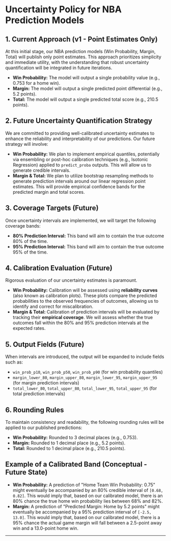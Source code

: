 # Uncertainty Policy for NBA Prediction Models

## 1. Current Approach (v1 - Point Estimates Only)

At this initial stage, our NBA prediction models (Win Probability, Margin, Total) will publish only point estimates. This approach prioritizes simplicity and immediate utility, with the understanding that robust uncertainty quantification will be integrated in future iterations.

*   **Win Probability:** The model will output a single probability value (e.g., 0.753 for a home win).
*   **Margin:** The model will output a single predicted point differential (e.g., 5.2 points).
*   **Total:** The model will output a single predicted total score (e.g., 210.5 points).

## 2. Future Uncertainty Quantification Strategy

We are committed to providing well-calibrated uncertainty estimates to enhance the reliability and interpretability of our predictions. Our future strategy will involve:

*   **Win Probability:** We plan to implement empirical quantiles, potentially via ensembling or post-hoc calibration techniques (e.g., Isotonic Regression) applied to `predict_proba` outputs. This will allow us to generate credible intervals.
*   **Margin & Total:** We plan to utilize bootstrap resampling methods to generate prediction intervals around our linear regression point estimates. This will provide empirical confidence bands for the predicted margin and total scores.

## 3. Coverage Targets (Future)

Once uncertainty intervals are implemented, we will target the following coverage bands:

*   **80% Prediction Interval:** This band will aim to contain the true outcome 80% of the time.
*   **95% Prediction Interval:** This band will aim to contain the true outcome 95% of the time.

## 4. Calibration Evaluation (Future)

Rigorous evaluation of our uncertainty estimates is paramount.

*   **Win Probability:** Calibration will be assessed using **reliability curves** (also known as calibration plots). These plots compare the predicted probabilities to the observed frequencies of outcomes, allowing us to identify and correct for miscalibration.
*   **Margin & Total:** Calibration of prediction intervals will be evaluated by tracking their **empirical coverage**. We will assess whether the true outcomes fall within the 80% and 95% prediction intervals at the expected rates.

## 5. Output Fields (Future)

When intervals are introduced, the output will be expanded to include fields such as:

*   `win_prob_p10`, `win_prob_p50`, `win_prob_p90` (for win probability quantiles)
*   `margin_lower_80`, `margin_upper_80`, `margin_lower_95`, `margin_upper_95` (for margin prediction intervals)
*   `total_lower_80`, `total_upper_80`, `total_lower_95`, `total_upper_95` (for total prediction intervals)

## 6. Rounding Rules

To maintain consistency and readability, the following rounding rules will be applied to our published predictions:

*   **Win Probability:** Rounded to 3 decimal places (e.g., 0.753).
*   **Margin:** Rounded to 1 decimal place (e.g., 5.2 points).
*   **Total:** Rounded to 1 decimal place (e.g., 210.5 points).

## Example of a Calibrated Band (Conceptual - Future State)

*   **Win Probability:** A prediction of "Home Team Win Probability: 0.75" might eventually be accompanied by an 80% credible interval of `[0.68, 0.82]`. This would imply that, based on our calibrated model, there is an 80% chance the true home win probability lies between 68% and 82%.
*   **Margin:** A prediction of "Predicted Margin: Home by 5.2 points" might eventually be accompanied by a 95% prediction interval of `[-2.5, 13.0]`. This would imply that, based on our calibrated model, there is a 95% chance the actual game margin will fall between a 2.5-point away win and a 13.0-point home win.

---